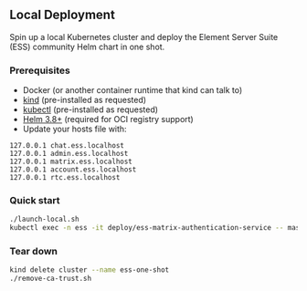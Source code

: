 ## Local Deployment

Spin up a local Kubernetes cluster and deploy the Element Server Suite (ESS) community Helm chart in one shot.

### Prerequisites

- Docker (or another container runtime that kind can talk to)
- [kind](https://kind.sigs.k8s.io/) (pre-installed as requested)
- [kubectl](https://kubernetes.io/docs/tasks/tools/) (pre-installed as requested)
- [Helm 3.8+](https://helm.sh/) (required for OCI registry support)
- Update your hosts file with:

```
127.0.0.1 chat.ess.localhost
127.0.0.1 admin.ess.localhost
127.0.0.1 matrix.ess.localhost
127.0.0.1 account.ess.localhost
127.0.0.1 rtc.ess.localhost
```

### Quick start

```bash
./launch-local.sh
kubectl exec -n ess -it deploy/ess-matrix-authentication-service -- mas-cli manage register-user
```

### Tear down

```bash
kind delete cluster --name ess-one-shot
./remove-ca-trust.sh
```

